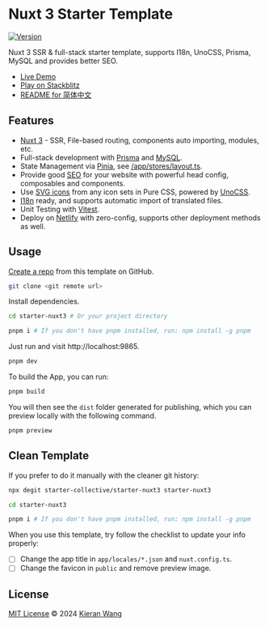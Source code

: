 # Nuxt 3 Starter Template

[![Version](https://img.shields.io/github/v/release/starter-collective/starter-nuxt3?style=flat&label=%20&color=%230d0d0d)](https://github.com/starter-collective/starter-nuxt3/releases)

Nuxt 3 SSR & full-stack starter template, supports I18n, UnoCSS, Prisma, MySQL and provides better SEO.

- [Live Demo](https://starter-nuxt3.netlify.app/)
- [Play on Stackblitz](https://stackblitz.com/github/starter-collective/starter-nuxt3)
- [README for 简体中文](./README.zh-CN.md)

## Features

- [Nuxt 3](https://nuxt.com/) - SSR, File-based routing, components auto importing, modules, etc.
- Full-stack development with [Prisma](https://www.prisma.io/) and [MySQL](https://www.mysql.com/).
- State Management via [Pinia](https://github.com/vuejs/pinia), see [/app/stores/layout.ts](./app/stores/layout.ts).
- Provide good [SEO](https://nuxt.com/docs/getting-started/seo-meta) for your website with powerful head config, composables and components.
- Use [SVG icons](https://github.com/antfu/unocss/tree/main/packages/preset-icons) from any icon sets in Pure CSS, powered by [UnoCSS](https://github.com/unocss/unocss).
- [I18n](./locales) ready, and supports automatic import of translated files.
- Unit Testing with [Vitest](https://github.com/vitest-dev/vitest).
- Deploy on [Netlify](https://app.netlify.com/) with zero-config, supports other deployment methods as well.

## Usage

[Create a repo](https://github.com/starter-collective/starter-nuxt3/generate) from this template on GitHub.

```bash
git clone <git remote url>
```

Install dependencies.

```bash
cd starter-nuxt3 # Or your project directory

pnpm i # If you don't have pnpm installed, run: npm install -g pnpm
```

Just run and visit http://localhost:9865.

```bash
pnpm dev
```

To build the App, you can run:

```bash
pnpm build
```

You will then see the `dist` folder generated for publishing, which you can preview locally with the following command.

```bash
pnpm preview
```

## Clean Template

If you prefer to do it manually with the cleaner git history:

```bash
npx degit starter-collective/starter-nuxt3 starter-nuxt3

cd starter-nuxt3

pnpm i # If you don't have pnpm installed, run: npm install -g pnpm
```

When you use this template, try follow the checklist to update your info properly:

- [ ] Change the app title in `app/locales/*.json` and `nuxt.config.ts`.
- [ ] Change the favicon in `public` and remove preview image.

## License

[MIT License](./LICENSE) © 2024 [Kieran Wang](https://github.com/kieranwv/)
